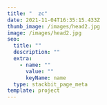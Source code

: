```yaml
---
title: "  zc"
date: 2021-11-04T16:35:15.433Z
thumb_image: /images/head2.jpg
image: /images/head2.jpg
seo:
  title: ""
  description: ""
  extra:
    - name: ""
      value: ""
      keyName: name
  type: stackbit_page_meta
template: project
---
```

